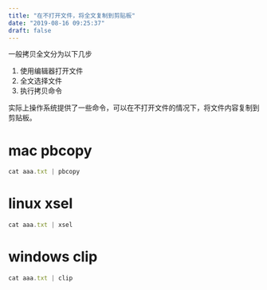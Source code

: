 ```yaml
---
title: "在不打开文件，将全文复制到剪贴板"
date: "2019-08-16 09:25:37"
draft: false
---
```

一般拷贝全文分为以下几步

1. 使用编辑器打开文件
2. 全文选择文件
3. 执行拷贝命令

实际上操作系统提供了一些命令，可以在不打开文件的情况下，将文件内容复制到剪贴板。


# mac pbcopy
```javascript
cat aaa.txt | pbcopy
```


# linux xsel

```javascript
cat aaa.txt | xsel
```


# windows clip

```javascript
cat aaa.txt | clip
```


